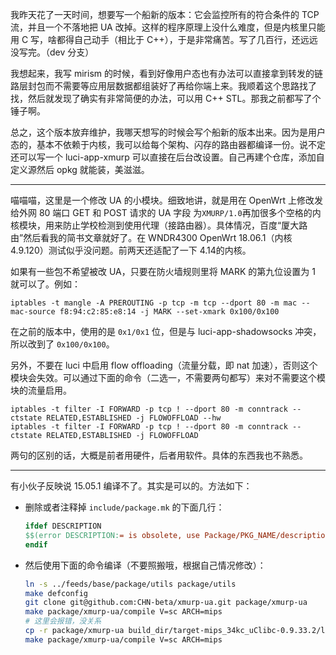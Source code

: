 我昨天花了一天时间，想要写一个船新的版本：它会监控所有的符合条件的 TCP 流，并且一个不落地把 UA 改掉。这样的程序原理上没什么难度，但是内核里只能用 C 写，啥都得自己动手（相比于 C++），于是非常痛苦。写了几百行，还远远没写完。（dev 分支）

我想起来，我写 mirism 的时候，看到好像用户态也有办法可以直接拿到转发的链路层封包而不需要等应用层数据都组装好了再给你端上来。我顺着这个思路找了找，然后就发现了确实有非常简便的办法，可以用 C++ STL。那我之前都写了个锤子啊。

总之，这个版本放弃维护，我哪天想写的时候会写个船新的版本出来。因为是用户态的，基本不依赖于内核，我可以给每个架构、闪存的路由器都编译一份。说不定还可以写一个 luci-app-xmurp 可以直接在后台改设置。自己再建个仓库，添加自定义源然后 opkg 就能装，美滋滋。

---

喵喵喵，这里是一个修改 UA 的小模块。细致地讲，就是用在 OpenWrt 上修改发给外网 80 端口 GET 和 POST 请求的 UA 字段 为`XMURP/1.0`再加很多个空格的内核模块，用来防止学校检测到使用代理（接路由器）。具体情况，百度“厦大路由”然后看我的简书文章就好了。在 WNDR4300 OpenWrt 18.06.1（内核 4.9.120）测试似乎没问题。前两天还适配了一下 4.14的内核。

如果有一些包不希望被改 UA，只要在防火墙规则里将 MARK 的第九位设置为 1 就可以了。例如：

```
iptables -t mangle -A PREROUTING -p tcp -m tcp --dport 80 -m mac --mac-source f8:94:c2:85:e8:14 -j MARK --set-xmark 0x100/0x100
```

在之前的版本中，使用的是 `0x1/0x1` 位，但是与 luci-app-shadowsocks 冲突，所以改到了 `0x100/0x100`。

另外，不要在 luci 中启用 flow offloading（流量分载，即 nat 加速），否则这个模块会失效。可以通过下面的命令（二选一，不需要两句都写）来对不需要这个模块的流量启用。

```
iptables -t filter -I FORWARD -p tcp ! --dport 80 -m conntrack --ctstate RELATED,ESTABLISHED -j FLOWOFFLOAD --hw
iptables -t filter -I FORWARD -p tcp ! --dport 80 -m conntrack --ctstate RELATED,ESTABLISHED -j FLOWOFFLOAD
```

两句的区别的话，大概是前者用硬件，后者用软件。具体的东西我也不熟悉。

---

有小伙子反映说 15.05.1 编译不了。其实是可以的。方法如下：

* 删除或者注释掉 `include/package.mk` 的下面几行：

  ```makefile
  ifdef DESCRIPTION
  $$(error DESCRIPTION:= is obsolete, use Package/PKG_NAME/description)
  endif
  ```

* 然后使用下面的命令编译（不要照搬哦，根据自己情况修改）：

  ```bash
  ln -s ../feeds/base/package/utils package/utils
  make defconfig
  git clone git@github.com:CHN-beta/xmurp-ua.git package/xmurp-ua
  make package/xmurp-ua/compile V=sc ARCH=mips
  # 这里会报错，没关系
  cp -r package/xmurp-ua build_dir/target-mips_34kc_uClibc-0.9.33.2/linux-ar71xx_generic
  make package/xmurp-ua/compile V=sc ARCH=mips
  ```

  

